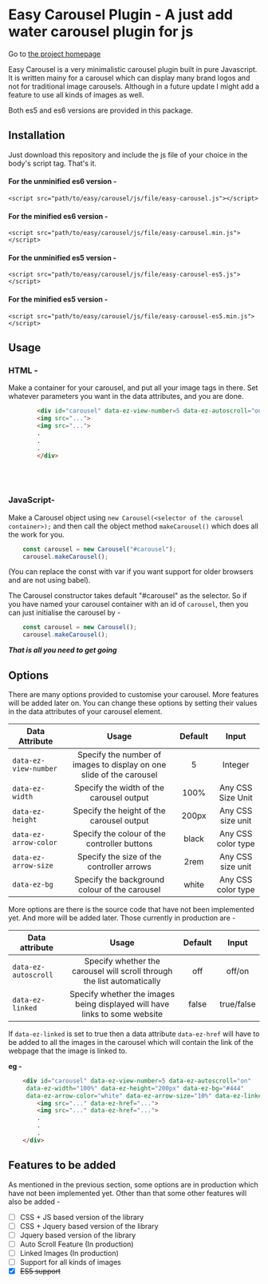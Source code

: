 # Easy Carousel Plugin - A just add water carousel plugin for js



Go to [the project homepage](https://arkonique.github.io)

Easy Carousel is a very minimalistic carousel plugin built in pure Javascript. It is written mainy for a carousel which can display many brand logos and not for traditional image carousels. Although in a future update I might add a feature to use all kinds of images as well.

Both es5 and es6 versions are provided in this package.

## Installation

Just download this repository and include the js file of your choice in the body's script tag. That's it.
#### For the unminified es6 version -<br>
`<script src="path/to/easy/carousel/js/file/easy-carousel.js"></script>`
#### For the minified es6 version -<br>
`<script src="path/to/easy/carousel/js/file/easy-carousel.min.js"></script>`
#### For the unminified es5 version -<br>
`<script src="path/to/easy/carousel/js/file/easy-carousel-es5.js"></script>`
#### For the minified es5 version -<br>
`<script src="path/to/easy/carousel/js/file/easy-carousel-es5.min.js"></script>`

## Usage

### HTML - 

Make a container for your carousel, and put all your image tags in there. Set whatever parameters you want in the data attributes, and you are done.

```html
	    <div id="carousel" data-ez-view-number=5 data-ez-autoscroll="on" data-ez-width="100%" data-ez-height="200px" data-ez-bg="#444" data-ez-arrow-color="white" data-ez-arrow-size="3rem" data-ez-linked="true">
		<img src="...">
		<img src="...">
		.
		.
		.
	    </div>
```

<br><br>
### JavaScript-

Make a Carousel object using `new Carousel(<selector of the carousel container>);` and then call the object method `makeCarousel()` which does all the work for you.

```javascript
	const carousel = new Carousel("#carousel");
	carousel.makeCarousel();
```
(You can replace the const with var if you want support for older browsers and are not using babel).

The Carousel constructor takes default "#carousel" as the selector. So if you have named your carousel container with an id of `carousel`, then you can just initialise the carousel by -

```javascript
	const carousel = new Carousel();
	carousel.makeCarousel();
```

__*That is all you need to get going*__

## Options

There are many options provided to customise your carousel. More features will be added later on. You can change these options by setting their values in the data attributes of your carousel element.

| Data Attribute         | Usage                                                                      | Default    | Input              |
| ---------------------- |:--------------------------------------------------------------------------:|:----------:|:------------------:|
| `data-ez-view-number`  | Specify the number of images to display on one slide of the carousel       | 5          | Integer            |
| `data-ez-width`        | Specify the width of the carousel output                                   | 100%       | Any CSS Size Unit  |
| `data-ez-height`       | Specify the height of the carousel output                                  | 200px      | Any CSS size unit  |
| `data-ez-arrow-color`  | Specify the colour of the controller buttons                               | black      | Any CSS color type |
| `data-ez-arrow-size`   | Specify the size of the controller arrows                                  | 2rem       | Any CSS size unit  |
| `data-ez-bg`           | Specify the background colour of the carousel                              | white      | Any CSS color type |


More options are there is the source code that have not been implemented yet. And more will be added later. Those currently in production are - 

| Data attribute         | Usage                                                                      | Default    | Input              |
| ---------------------- |:--------------------------------------------------------------------------:|:----------:|:------------------:|
| `data-ez-autoscroll`   | Specify whether the carousel will scroll through the list automatically    | off        | off/on             |
| `data-ez-linked`       | Specify whether the images being displayed will have links to some website | false      | true/false         |

If `data-ez-linked` is set to true then a data attribute `data-ez-href` will have to be added to all the images in the carousel which will contain the link of the webpage that the image is linked to.

**eg -**

```html
    <div id="carousel" data-ez-view-number=5 data-ez-autoscroll="on"
	 data-ez-width="100%" data-ez-height="200px" data-ez-bg="#444"
	 data-ez-arrow-color="white" data-ez-arrow-size="10%" data-ez-linked="true">
        <img src="..." data-ez-href="...">
        <img src="..." data-ez-href="...">
        .
        .
        .
    </div>
```


## Features to be added

As mentioned in the previous section, some options are in production which have not been implemented yet. Other than that some other features will also be added - 

- [ ] CSS + JS based version of the library
- [ ] CSS + Jquery based version of the library
- [ ] Jquery based version of the library
- [ ] Auto Scroll Feature (In production)
- [ ] Linked Images (In production)
- [ ] Support for all kinds of images
- [X] ~~ES5 support~~
